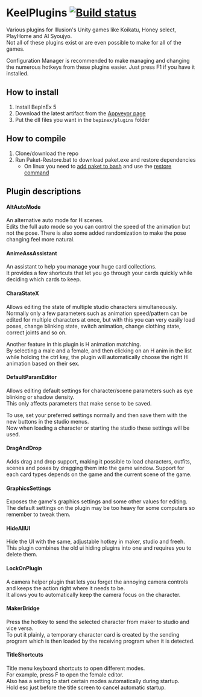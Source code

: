 # KeelPlugins [![Build status](https://ci.appveyor.com/api/projects/status/j2aa50y5o9onu8b0/branch/master?svg=true&passingText=master%20-%20OK&failingText=master%20-%20Fail)](https://ci.appveyor.com/project/Keelhauled/keelplugins/branch/master/artifacts)

Various plugins for Illusion's Unity games like Koikatu, Honey select, PlayHome and AI Syoujyo.  
Not all of these plugins exist or are even possible to make for all of the games.

Configuration Manager is recommended to make managing and changing the numerous hotkeys from these plugins easier. Just press F1 if you have it installed.

## How to install
1. Install BepInEx 5
2. Download the latest artifact from the [Appveyor page](https://ci.appveyor.com/project/Keelhauled/keelplugins/build/artifacts)
3. Put the dll files you want in the `bepinex/plugins` folder

## How to compile
1. Clone/download the repo
2. Run Paket-Restore.bat to download paket.exe and restore dependencies
   * On linux you need to [add paket to bash](https://fsprojects.github.io/Paket/installation.html#Installation-on-Linux) and use the [restore command](https://fsprojects.github.io/Paket/paket-restore.html)

## Plugin descriptions

#### AltAutoMode
An alternative auto mode for H scenes.  
Edits the full auto mode so you can control the speed of the animation but not the pose.
There is also some added randomization to make the pose changing feel more natural.

#### AnimeAssAssistant
An assistant to help you manage your huge card collections.  
It provides a few shortcuts that let you go through your cards quickly while deciding which cards to keep.

#### CharaStateX
Allows editing the state of multiple studio characters simultaneously.  
Normally only a few parameters such as animation speed/pattern can be edited for multiple characters at once,
but with this you can very easily load poses, change blinking state, switch animation, change clothing state, correct joints and so on.

Another feature in this plugin is H animation matching.  
By selecting a male and a female, and then clicking on an H anim in the list while holding the ctrl key, the plugin will automatically choose the right H animation based on their sex.

#### DefaultParamEditor
Allows editing default settings for character/scene parameters such as eye blinking or shadow density.  
This only affects parameters that make sense to be saved.

To use, set your preferred settings normally and then save them with the new buttons in the studio menus.  
Now when loading a character or starting the studio these settings will be used.

#### DragAndDrop
Adds drag and drop support, making it possible to load characters, outfits, scenes and poses by dragging them into the game window.
Support for each card types depends on the game and the current scene of the game.

#### GraphicsSettings
Exposes the game's graphics settings and some other values for editing.  
The default settings on the plugin may be too heavy for some computers so remember to tweak them.

#### HideAllUI
Hide the UI with the same, adjustable hotkey in maker, studio and freeh.  
This plugin combines the old ui hiding plugins into one and requires you to delete them.

#### LockOnPlugin
A camera helper plugin that lets you forget the annoying camera controls and keeps the action right where it needs to be.  
It allows you to automatically keep the camera focus on the character.

#### MakerBridge
Press the hotkey to send the selected character from maker to studio and vice versa.  
To put it plainly, a temporary character card is created by the sending program which is then loaded by the receiving program when it is detected.

#### TitleShortcuts
Title menu keyboard shortcuts to open different modes.  
For example, press F to open the female editor.  
Also has a setting to start certain modes automatically during startup.  
Hold esc just before the title screen to cancel automatic startup.
